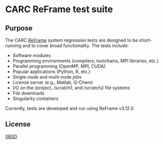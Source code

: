 # CARC ReFrame test suite

## Purpose

The CARC [ReFrame](https://reframe-hpc.readthedocs.io/en/stable/index.html) system regression tests are designed to be short-running and to cover broad functionality. The tests include:

- Software modules
- Programming environments (compilers, toolchains, MPI libraries, etc.)
- Parallel programming (OpenMP, MPI, CUDA)
- Popular applications (Python, R, etc.)
- Single-node and multi-node jobs
- License server (e.g., Matlab, Q-Chem)
- I/O on the /project, /scratch1, and /scratch2 file systems
- File downloads
- Singularity containers

Currently, tests are developed and run using ReFrame v3.12.0.

## License

[0BSD](LICENSE)
